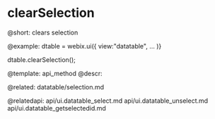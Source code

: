 clearSelection
=============

@short:
	clears selection


@example:
dtable = webix.ui({
          view:"datatable",
          ...
)}

dtable.clearSelection();



@template:	api_method
@descr:

@related:
	datatable/selection.md
    

@relatedapi:
	api/ui.datatable_select.md
	api/ui.datatable_unselect.md
    api/ui.datatable_getselectedid.md


